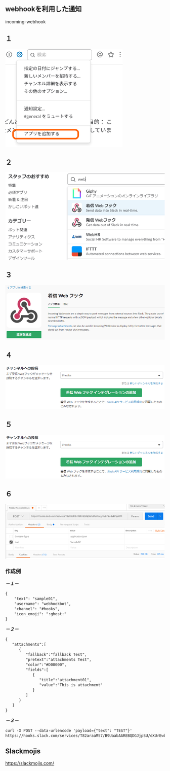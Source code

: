 ## webhookを利用した通知
incoming-webhook

## １
![alt](01.png)  
## ２
![alt](02.png)  
## ３
![alt](03.png)  
## ４
![alt](04.png)  
## ５
![alt](04.png)  
## ６
![alt](06.png)  

### 作成例
***－１－***
```
{
    "text": "sample01",
    "username": "webhookbot",
    "channel": "#hooks",
    "icon_emoji": ":ghost:"
}
```
***－２－***
```
{
   "attachments":[
      {
         "fallback":"fallback Test",
         "pretext":"attachments Test",
         "color":"#D00000",
         "fields":[
            {
               "title":"attachment01",
               "value":"This is attachment"
            }
         ]
      }
   ]
} 
```
***－３－***
```
curl -X POST --data-urlencode 'payload={"text": "TEST"}' https://hooks.slack.com/services/T82araaMS7/B9UaabAAREBQDGJjpSU/dXUrEwberec87GoiSsBFqaDM
```

## Slackmojis
https://slackmojis.com/
